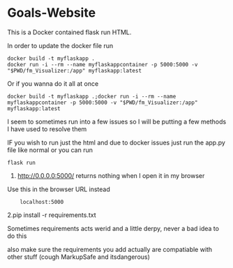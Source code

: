 # Goals-Website

This is a Docker contained flask run HTML.

In order to update the docker file run 

```
docker build -t myflaskapp .
docker run -i --rm --name myflaskappcontainer -p 5000:5000 -v "$PWD/fm_Visualizer:/app" myflaskapp:latest 
```
Or if you wanna do it all at once
```
docker build -t myflaskapp .;docker run -i --rm --name myflaskappcontainer -p 5000:5000 -v "$PWD/fm_Visualizer:/app" myflaskapp:latest 
```



I seem to sometimes run into a few issues so I will be putting a few methods I have used to resolve them

IF you wish to run just the html and due to docker issues just run the app.py file like normal or you can run 
```
flask run
```

1. http://0.0.0.0:5000/ returns nothing when I open it in my browser

Use this in the browser URL instead
```
    localhost:5000
```
2.pip install -r requirements.txt

Sometimes requirements acts werid and a little derpy, never a bad idea to do this

also make sure the requirements you add actually are compatiable with other stuff (cough MarkupSafe and itsdangerous)

